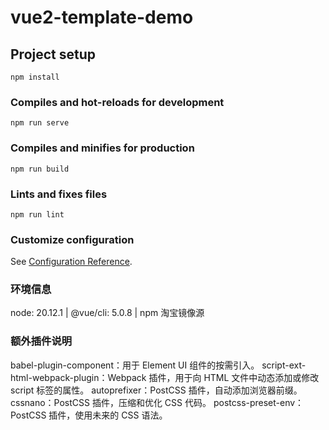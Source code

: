 # vue2-template-demo

## Project setup
```
npm install
```

### Compiles and hot-reloads for development
```
npm run serve
```

### Compiles and minifies for production
```
npm run build
```

### Lints and fixes files
```
npm run lint
```

### Customize configuration
See [Configuration Reference](https://cli.vuejs.org/config/).

### 环境信息
node: 20.12.1 | @vue/cli: 5.0.8 | npm 淘宝镜像源

### 额外插件说明
babel-plugin-component：用于 Element UI 组件的按需引入。
script-ext-html-webpack-plugin：Webpack 插件，用于向 HTML 文件中动态添加或修改 script 标签的属性。
autoprefixer：PostCSS 插件，自动添加浏览器前缀。
cssnano：PostCSS 插件，压缩和优化 CSS 代码。
postcss-preset-env：PostCSS 插件，使用未来的 CSS 语法。
